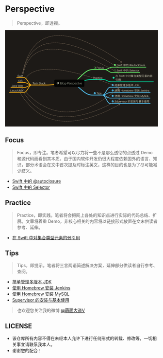 # Perspective

> Perspective，即透视。

![Blog-Perspective Mind Map](Blog-Perspective.png)

## Focus

> Focus，即专注。笔者希望可以尽力将一些不是那么透彻的点透过 Demo 和源代码而看到其本质。由于国内软件开发仍很大程度依赖国外的语言、知识，部分术语会在文中首次提及时标注英文，这样的目的也是为了尽可能减少歧义。

- [Swift 中的 @autoclosure](https://github.com/kingcos/Perspective/issues/5)
- [Swift 中的 Selector](Posts/Focus/Swift_Selector)

## Practice

> Practice，即实践。笔者将会把网上各处的知识点进行实际的代码总结、扩展。文章将着重 Demo，非核心相关的内容将以链接形式放置在文末供读者参考、延伸。

- [在 Swift 中对集合类型元素的弱引用](https://github.com/kingcos/Perspective/issues/6)

## Tips

> Tips，即提示。笔者将三言两语简述解决方案，延伸部分供读者自行参考、查阅。

- [简单管理多版本 JDK](https://github.com/kingcos/Perspective/issues/7)
- [使用 Homebrew 安装 Jenkins](https://github.com/kingcos/Perspective/issues/8)
- [使用 Homebrew 安装 MySQL](https://github.com/kingcos/Perspective/issues/9)
- [Supervisor 的安装与基本使用](https://github.com/kingcos/Perspective/issues/10)

> 也欢迎您关注我的微博 [@萌面大道V](http://weibo.com/375975847)

## LICENSE

- 该仓库所有内容不得在未经本人允许下进行任何形式的转载、修改等，一切相关事宜请联系我本人。
- 谢谢您的配合！
